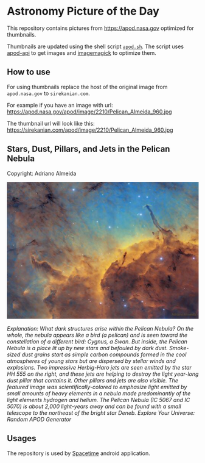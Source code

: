 # Astronomy Picture of the Day

This repository contains pictures from https://apod.nasa.gov optimized for thumbnails.

Thumbnails are updated using the shell script [`apod.sh`](apod.sh). The script
uses [apod-api](https://github.com/nasa/apod-api) to get images and [imagemagick](https://imagemagick.org) to
optimize them.

## How to use

For using thumbnails replace the host of the original image from `apod.nasa.gov` to `sirekanian.com`.

For example if you have an image with url:<br>
https://apod.nasa.gov/apod/image/2210/Pelican_Almeida_960.jpg

The thumbnail url will look like this:<br>
https://sirekanian.com/apod/image/2210/Pelican_Almeida_960.jpg

## Stars, Dust, Pillars, and Jets in the Pelican Nebula

Copyright: Adriano Almeida

[![the picture of the day][1]][2]

_Explanation: What dark structures arise within the Pelican Nebula? On the whole, the nebula appears like a bird (a pelican) and is seen toward the constellation of a different bird: Cygnus, a Swan. But inside, the Pelican Nebula is a place lit up by new stars and befouled by dark dust. Smoke-sized dust grains start as simple carbon compounds formed in the cool atmospheres of young stars but are dispersed by stellar winds and explosions.  Two impressive Herbig-Haro jets are seen emitted by the star HH 555 on the right, and these jets are helping to destroy the light year-long dust pillar that contains it.  Other pillars and jets are also visible. The featured image was scientifically-colored to emphasize light emitted by small amounts of heavy elements in a nebula made predominantly of the light elements hydrogen and helium.  The Pelican Nebula (IC 5067 and IC 5070) is about 2,000 light-years away and can be found with a small telescope to the northeast of the bright star Deneb.    Explore Your Universe: Random APOD Generator_

## Usages

The repository is used by [Spacetime][3] android application.

[1]: image/2210/Pelican_Almeida_960.jpg

[2]: https://apod.nasa.gov/apod/image/2210/Pelican_Almeida_960.jpg

[3]: https://github.com/sirekanian/spacetime

